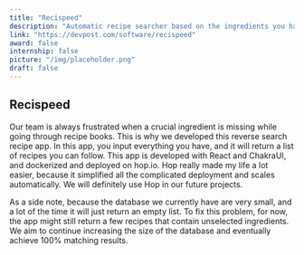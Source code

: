 ```yaml
---
title: "Recispeed"
description: "Automatic recipe searcher based on the ingredients you have"
link: "https://devpost.com/software/recispeed"
award: false
internship: false
picture: "/img/placeholder.png"
draft: false
---
```


## Recispeed
Our team is always frustrated when a crucial ingredient is missing while going through recipe books. This is why we developed this reverse search recipe app. In this app, you input everything you have, and it will return a list of recipes you can follow. This app is developed with React and ChakraUI, and dockerized and deployed on hop.io. Hop really made my life a lot easier, because it simplified all the complicated deployment and scales automatically. We will definitely use Hop in our future projects.


As a side note, because the database we currently have are very small, and a lot of the time it will just return an empty list. To fix this problem, for now, the app might still return a few recipes that contain unselected ingredients. We aim to continue increasing the size of the database and eventually achieve 100% matching results.
